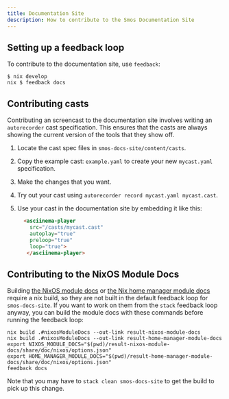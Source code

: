 ```yaml
---
title: Documentation Site
description: How to contribute to the Smos Documentation Site
---
```


## Setting up a feedback loop

To contribute to the documentation site, use `feedback`:

```
$ nix develop
nix $ feedback docs
```

## Contributing casts

Contributing an screencast to the documentation site involves writing an `autorecorder` cast specification.
This ensures that the casts are always showing the current version of the tools that they show off.

1. Locate the cast spec files in `smos-docs-site/content/casts`.
1. Copy the example cast: `example.yaml` to create your new `mycast.yaml` specification.
1. Make the changes that you want.
1. Try out your cast using `autorecorder record mycast.yaml mycast.cast`.
1. Use your cast in the documentation site by embedding it like this:

   ``` html
     <asciinema-player
       src="/casts/mycast.cast"
       autoplay="true"
       preloop="true"
       loop="true">
      </asciinema-player>
   ```

## Contributing to the NixOS Module Docs

Building [the NixOS module docs](/nix/nixos-module) or [the Nix home manager module docs](/nix/home-manager-module) require a nix build, so they are not built in the default feedback loop for `smos-docs-site`.
If you want to work on them from the `stack` feedback loop anyway, you can build the module docs with these commands before running the feedback loop:

``` shell
nix build .#nixosModuleDocs --out-link result-nixos-module-docs
nix build .#nixosModuleDocs --out-link result-home-manager-module-docs
export NIXOS_MODULE_DOCS="$(pwd)/result-nixos-module-docs/share/doc/nixos/options.json"
export HOME_MANAGER_MODULE_DOCS="$(pwd)/result-home-manager-module-docs/share/doc/nixos/options.json"
feedback docs
```

Note that you may have to `stack clean smos-docs-site` to get the build to pick up this change.

